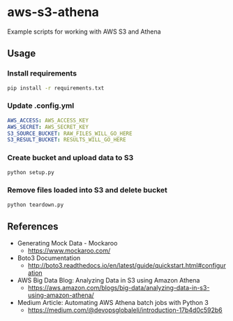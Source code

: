 # aws-s3-athena
Example scripts for working with AWS S3 and Athena

## Usage

### Install requirements

```bash
pip install -r requirements.txt
```

### Update .config.yml

```yaml
AWS_ACCESS: AWS_ACCESS_KEY
AWS_SECRET: AWS_SECRET_KEY
S3_SOURCE_BUCKET: RAW_FILES_WILL_GO_HERE
S3_RESULT_BUCKET: RESULTS_WILL_GO_HERE
```

### Create bucket and upload data to S3

```bash
python setup.py
```

### Remove files loaded into S3 and delete bucket

```bash
python teardown.py
``` 

## References

- Generating Mock Data - Mockaroo
  - https://www.mockaroo.com/
- Boto3 Documentation
  - http://boto3.readthedocs.io/en/latest/guide/quickstart.html#configuration 
- AWS Big Data Blog: Analyzing Data in S3 using Amazon Athena 
  - https://aws.amazon.com/blogs/big-data/analyzing-data-in-s3-using-amazon-athena/
- Medium Article: Automating AWS Athena batch jobs with Python 3
  - https://medium.com/@devopsglobaleli/introduction-17b4d0c592b6

